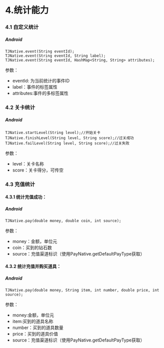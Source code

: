 # 4.统计能力

### 4.1 自定义统计

##### Android

```text
TJNative.event(String eventId);
TJNative.event(String eventId, String label);
TJNative.event(String eventId, HashMap<String, String> attributes);
```

参数：

- eventId: 为当前统计的事件ID  
- label：事件的标签属性  
- attributes:事件的多标签属性

### 4.2 关卡统计

##### Android

```text
TJNative.startLevel(String level);//开始关卡
TJNative.finishLevel(String level, String score);//过关成功
TJNative.failLevel(String level, String score);//过关失败
```

参数：

- level：关卡名称 
- score：关卡得分，可传空

### 4.3 充值统计

#### 4.3.1 统计充值成功：

##### Android

```text
TJNative.pay(double money, double coin, int source);
```

参数：

- money：金额，单位元
- coin：买到的钻石数
- source：充值渠道标识（使用PayNative.getDefaultPayType获取）



#### 4.3.2 统计充值并购买道具：

##### Android

```text
TJNative.pay(double money, String item, int number, double price, int source);
```

参数：

- money:金额，单位元 
- item:买到的道具名称 
- number：买到的道具数量 
- price：买到的道具价值 
- source：充值渠道标识（使用PayNative.getDefaultPayType获取）

